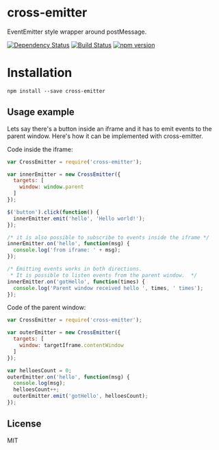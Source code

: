 # cross-emitter

EventEmitter style wrapper around postMessage.

[![Dependency Status](https://david-dm.org/zkochan/cross-emitter/status.svg?style=flat)](https://david-dm.org/zkochan/cross-emitter)
[![Build Status](https://travis-ci.org/zkochan/cross-emitter.svg?branch=master)](https://travis-ci.org/zkochan/cross-emitter)
[![npm version](https://badge.fury.io/js/cross-emitter.svg)](http://badge.fury.io/js/cross-emitter)


# Installation

```
npm install --save cross-emitter
```


## Usage example

Lets say there's a button inside an iframe and it has to emit events to the parent window. Here's how it can be implemented with cross-emitter.

Code inside the iframe:

```js
var CrossEmitter = require('cross-emitter');

var innerEmitter = new CrossEmitter({
  targets: [
    window: window.parent
  ]
});

$('button').click(function() {
  innerEmitter.emit('hello', 'Hello world!');
});

/* it is also possible to subscribe to events inside the iframe */
innerEmitter.on('hello', function(msg) {
  console.log('from iframe: ' + msg);
});

/* Emitting events works in both directions. 
 * It is possible to listen events from the parent window.  */
innerEmitter.on('gotHello', function(times) {
  console.log('Parent window received hello ', times, ' times');
});
```

Code of the parent window:

```js
var CrossEmitter = require('cross-emitter');

var outerEmitter = new CrossEmitter({
  targets: [
    window: targetIframe.contentWindow
  ]
});

var helloesCount = 0;
outerEmitter.on('hello', function(msg) {
  console.log(msg);
  helloesCount++;
  outerEmitter.emit('gotHello', helloesCount);
});
```


## License

MIT
